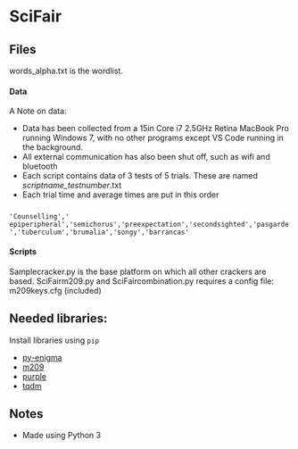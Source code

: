# SciFair
## Files
words_alpha.txt is the wordlist.
#### Data
A Note on data:
* Data has been collected from a 15in Core i7 2.5GHz Retina MacBook Pro running Windows 7, with no other programs except VS Code running in the background.
* All external communication has also been shut off, such as wifi and bluetooth
* Each script contains data of 3 tests of 5 trials. These are named *scriptname_testnumber*.txt
* Each trial time and average times are put in this order 
#####
```'Counselling',' epiperipheral','semichorus','preexpectation','secondsighted','pasgarde','tuberculum','brumalia','songy','barrancas'```
#### Scripts
Samplecracker.py is the base platform on which all other crackers are based.
SciFairm209.py and SciFaircombination.py requires a config file: m209keys.cfg (included)

## Needed libraries:
Install libraries using `pip`
 * [py-enigma](https://pypi.org/project/py-enigma/)
 * [m209](https://pypi.org/project/m209/)
 * [purple](https://pypi.org/project/purple/)
 * [tqdm](https://pypi.org/project/tqdm/)
## Notes
* Made using Python 3
